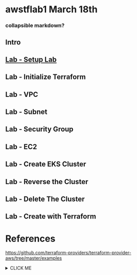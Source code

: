# awstflab1 March 18th

### collapsible markdown?



## Intro
## [Lab - Setup Lab](0_Setup)
## Lab - Initialize Terraform
## Lab - VPC
## Lab - Subnet
## Lab - Security Group
## Lab - EC2

## Lab - Create EKS Cluster
## Lab - Reverse the Cluster
## Lab - Delete The Cluster
## Lab - Create with Terraform

# References

https://github.com/terraform-providers/terraform-provider-aws/tree/master/examples

<details>
<summary>CLICK ME</summary>
<p>
#### yes, even hidden code blocks!

```python
print("hello world!")
```
</p>
</details>